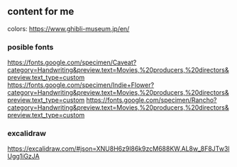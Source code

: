 ## content for me
colors: https://www.ghibli-museum.jp/en/ 

### posible fonts
https://fonts.google.com/specimen/Caveat?category=Handwriting&preview.text=Movies,%20producers,%20directors&preview.text_type=custom
https://fonts.google.com/specimen/Indie+Flower?category=Handwriting&preview.text=Movies,%20producers,%20directors&preview.text_type=custom
https://fonts.google.com/specimen/Rancho?category=Handwriting&preview.text=Movies,%20producers,%20directors&preview.text_type=custom

### excalidraw
https://excalidraw.com/#json=XNU8H6z9l86k9zcM688KW,AL8w_8F8JTw3lUgg1iGzJA